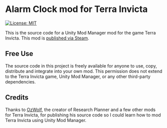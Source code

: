 # Alarm Clock mod for Terra Invicta

[![License: MIT](https://img.shields.io/badge/License-MIT-yellow.svg)](https://opensource.org/licenses/MIT)

This is the source code for a Unity Mod Manager mod for the game Terra Invicta.  This mod is [published via Steam](https://steamcommunity.com/sharedfiles/filedetails/?id=3489505252).

## Free Use

The source code in this project is freely available for anyone to use, copy, distribute and integrate into your own mod. This permission does not extend to the Terra Invicta game, Unity Mod Manager, or any other third-party dependencies.

## Credits

Thanks to [OzWolf](https://github.com/OzWolf), the creator of Research Planner and a few other mods for Terra Invicta, for publishing his source code so I could learn how to mod Terra Invicta using Unity Mod Manager.
